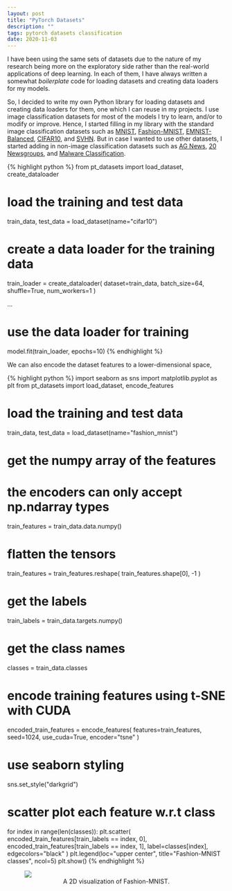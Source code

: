 ```yaml
---
layout: post
title: "PyTorch Datasets"
description: ""
tags: pytorch datasets classification
date: 2020-11-03
---
```


I have been using the same sets of datasets due to the nature of my research
being more on the exploratory side rather than the real-world applications of deep
learning. In each of them, I have always written a somewhat _boilerplate_ code
for loading datasets and creating data loaders for my models.

So, I decided to write my own Python library for loading datasets and creating
data loaders for them, one which I can reuse in my projects. I use image
classification datasets for most of the models I try to learn, and/or to modify or
improve. Hence, I started filling in my library with the standard image
classification datasets such as [MNIST](https://pytorch.org/docs/stable/torchvision/datasets.html#mnist), [Fashion-MNIST](https://pytorch.org/docs/stable/torchvision/datasets.html#fashion-mnist), [EMNIST-Balanced](https://pytorch.org/docs/stable/torchvision/datasets.html#emnist), [CIFAR10](https://pytorch.org/docs/stable/torchvision/datasets.html#cifar),
and [SVHN](https://pytorch.org/docs/stable/torchvision/datasets.html#svhn). But
in case I wanted to use other datasets, I started adding in non-image
classification datasets such as [AG News](http://groups.di.unipi.it/~gulli/AG_corpus_of_news_articles.html), [20 Newsgroups](http://qwone.com/~jason/20Newsgroups/), and [Malware Classification](https://github.com/AFAgarap/malware-classification).

{% highlight python %}
from pt_datasets import load_dataset, create_dataloader

# load the training and test data
train_data, test_data = load_dataset(name="cifar10")

# create a data loader for the training data
train_loader = create_dataloader(
    dataset=train_data, batch_size=64, shuffle=True, num_workers=1
)

...

# use the data loader for training
model.fit(train_loader, epochs=10)
{% endhighlight %}

We can also encode the dataset features to a lower-dimensional space,

{% highlight python %}
import seaborn as sns
import matplotlib.pyplot as plt
from pt_datasets import load_dataset, encode_features

# load the training and test data
train_data, test_data = load_dataset(name="fashion_mnist")

# get the numpy array of the features
# the encoders can only accept np.ndarray types
train_features = train_data.data.numpy()

# flatten the tensors
train_features = train_features.reshape(
    train_features.shape[0], -1
)

# get the labels
train_labels = train_data.targets.numpy()

# get the class names
classes = train_data.classes

# encode training features using t-SNE with CUDA
encoded_train_features = encode_features(
    features=train_features,
    seed=1024,
    use_cuda=True,
    encoder="tsne"
)

# use seaborn styling
sns.set_style("darkgrid")

# scatter plot each feature w.r.t class
for index in range(len(classes)):
    plt.scatter(
        encoded_train_features[train_labels == index, 0],
        encoded_train_features[train_labels == index, 1],
        label=classes[index],
        edgecolors="black"
    )
plt.legend(loc="upper center", title="Fashion-MNIST classes", ncol=5)
plt.show()
{% endhighlight %}

<figure>
<picture>
<img src="../../../images/tsne_fashion_mnist.png">
</picture>
<center>
<figcaption>A 2D visualization of Fashion-MNIST.</figcaption>
</center>
</figure>

